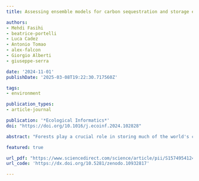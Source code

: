 ```yaml
---
title: Assessing ensemble models for carbon sequestration and storage estimation in forests using remote sensing data

authors:
- Mehdi Fasihi
- beatrice-portelli
- Luca Cadez
- Antonio Tomao
- alex-falcon
- Giorgio Alberti
- giuseppe-serra

date: '2024-11-01'
publishDate: '2025-03-08T19:22:30.717560Z'

tags:
- environment

publication_types:
- article-journal

publication: '*Ecological Informatics*'
doi: "https://doi.org/10.1016/j.ecoinf.2024.102828"

abstract: "Forests play a crucial role in storing much of the world's carbon (C). Accurately estimating C sequestration is essential for addressing and mitigating the impacts of global warming. While many studies have used machine learning models to estimate carbon storage (CS) in forests based on remote sensing data, this research further examines C sequestration (i.e., the annual carbon uptake by trees; CSE). The objectives of this study are two-fold: firstly, to identify the best models for estimating CSE and CS by testing various methods, and secondly, to examine the effect of climatic data and the canopy height model (CHM) on the estimation of CSE. To achieve the first objective, we will compare the performance of fourteen models, including twelve machine learning models, one deep learning model, and an ensemble model that combines the top four independent models. For the second objective, we study the effect of four input configurations: the first is a baseline configuration based solely on attributes extracted from satellite images (Sentinel-2) and geomorphology; the second combines satellite features with climatic data; the third uses a CHM derived from LiDAR instead of climatic data; and the fourth combines all available features: satellite images, climatic data, and CHM. The results show that adding climatic data does not improve the estimation of CSE and CS. However, adding CHM features significantly improves the models' performance for both targets. The implemented ensemble model demonstrated the best performance across all configurations."

featured: true

url_pdf: "https://www.sciencedirect.com/science/article/pii/S1574954124003704/pdfft?md5=eb92d5fb2830af94093c7200733c38bc&pid=1-s2.0-S1574954124003704-main.pdf"
url_code: 'https://dx.doi.org/10.5281/zenodo.10932817'

---
```

